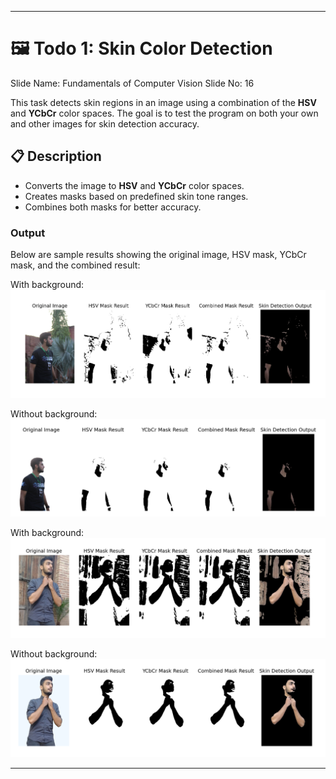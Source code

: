 
---

# 🖼️ Todo 1: Skin Color Detection

Slide Name: Fundamentals of Computer Vision
Slide No: 16

This task detects skin regions in an image using a combination of the **HSV** and **YCbCr** color spaces. The goal is to test the program on both your own and other images for skin detection accuracy.

## 📋 Description

- Converts the image to **HSV** and **YCbCr** color spaces.
- Creates masks based on predefined skin tone ranges.
- Combines both masks for better accuracy.

### Output

Below are sample results showing the original image, HSV mask, YCbCr mask, and the combined result:

With background:
![output 1](./images/output1.png)

Without background:
![output 2](./images/output2.png)

With background:
![output 3](./images/output3.png)

Without background:
![output 4](./images/output4.png)

---
